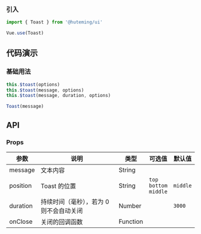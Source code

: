 ### 引入

```javascript
import { Toast } from '@huteming/ui'

Vue.use(Toast)
```

## 代码演示

### 基础用法

```javascript
this.$toast(options)
this.$toast(message, options)
this.$toast(message, duration, options)

Toast(message)
```

## API

### Props

| 参数 | 说明 | 类型 | 可选值 | 默认值 |
|------|-------|---------|-------|--------|
| message | 文本内容 | String | | |
| position | Toast 的位置 | String | `top`<br>`bottom`<br>`middle` | `middle` |
| duration | 持续时间（毫秒），若为 0 则不会自动关闭 | Number | | `3000` |
| onClose | 关闭的回调函数 | Function | |  |

